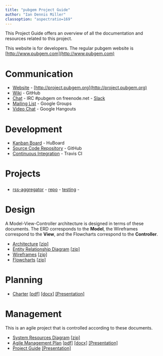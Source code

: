 ```yaml
---
title: "pubgem Project Guide"
author: "Ian Dennis Miller"
classoption: "aspectratio=169"
---
```


This Project Guide offers an overview of all the documentation and resources related to this project.

This website is for developers.  The regular pubgem website is [http://www.pubgem.com](http://www.pubgem.com)

# Communication

- [Website](http://project.pubgem.org) - [http://project.pubgem.org](http://project.pubgem.org)
- [Wiki](https://github.com/pubgem/project-guide/wiki) - GitHub
- [Chat](http://webchat.freenode.net/?channels=%23pubgem&uio=d4) - IRC #pubgem on freenode.net - [Slack](https://pubgem.slack.com)
- [Mailing List](https://groups.google.com/forum/#!forum/pubgem) - Google Groups
- [Video Chat](https://hangouts.google.com/call/vdmfia7cgjcbvcvn7qbtdzqlvye) - Google Hangouts

<!--
- [Create an Issue](unimplemented.html)
- [Team Calendar](unimplemented.html)
- [Project Blog](unimplemented.html)
-->

# Development

- [Kanban Board](https://huboard.com/pubgem) - HuBoard
- [Source Code Repository](https://github.com/pubgem) - GitHub
- [Continuous Integration](https://travis-ci.org/pubgem) - Travis CI

# Projects

- [rss-aggregator](https://huboard.com/pubgem/rss-aggregator) - [repo](https://github.com/pubgem/rss-aggregator) - [testing](https://travis-ci.org/pubgem/rss-aggregator) - <div style="display: inline-block; background: url('https://travis-ci.org/pubgem/rss-aggregator.png?branch=master'); height: 20px; width: 100px; background-repeat-x: no-repeat;"></div>

<!--
- [Code Reviews](unimplemented.html)
- [API Documentation](unimplemented.html)
-->

<!--
# Usage

Different sorts of users (personae) have different functional uses of the project.  There is a separate guide for each Persona that explains how to use the relevant functionality.

- [User Guide](usage/pubgem_User_Guide.html) [[pdf]](usage/pubgem_User_Guide.pdf) [[docx]](usage/pubgem_User_Guide.docx)
- [Admin Guide](usage/pubgem_Admin_Guide.html) [[pdf]](usage/pubgem_Admin_Guide.pdf) [[docx]](usage/pubgem_Admin_Guide.docx)
-->

<!--
# System Operation

Projects are integrated into the production environment for release to users. The release cycle describes the interaction between development and integration.  The following documents describe system operation tasks during the release cycle.

- [Installation](operation/pubgem_Installation.html) [[pdf]](operation/pubgem_Installation.pdf) [[docx]](operation/pubgem_Installation.docx)
- [Configuration Guide](operation/pubgem_Configuration_Guide.html) [[pdf]](operation/pubgem_Configuration_Guide.pdf) [[docx]](operation/pubgem_Configuration_Guide.docx)
- [Upgrading](operation/pubgem_Upgrading.html) [[pdf]](operation/pubgem_Upgrading.pdf) [[docx]](operation/pubgem_Upgrading.docx)
- [Validation Protocol](compliance/pubgem_Validation_Protocol.html) [[pdf]](compliance/pubgem_Validation_Protocol.pdf) [[docx]](compliance/pubgem_Validation_Protocol.docx)
-->

# Design

A Model-View-Controller architecture is designed in terms of these documents.  The ERD corresponds to the **Model**, the Wireframes correspond to the **View**, and the Flowcharts correspond to the **Controller**.

<!-- - [Design Document](design/pubgem_Design.html) [[pdf]](design/pubgem_Design.pdf) [[docx]](design/pubgem_Design.docx) [[Presentation]](design/pubgem_Design_Presentation.pdf)
-->

- [Architecture](design/pubgem_Architecture.pdf) [[zip]](design/pubgem_Architecture.zip)
- [Entity Relationship Diagram](design/pubgem_Entity_Relationship_Diagram.pdf) [[zip]](design/pubgem_Entity_Relationship_Diagram.zip)
- [Wireframes](design/pubgem_Wireframes.pdf) [[zip]](design/pubgem_Wireframes.zip)
- [Flowcharts](design/pubgem_Flowcharts.pdf) [[zip]](design/pubgem_Flowcharts.zip)
<!--
- [System Map](design/pubgem_System_Map.pdf) [[zip]](design/pubgem_System_Map.zip)
- [Process Map](design/pubgem_Process_Map.pdf) [[zip]](design/pubgem_Process_Map.zip)
- [Site Map](design/pubgem_Site_Map.pdf) [[zip]](design/pubgem_Site_Map.zip)
-->

<!--
# Specifications

Specifications are derived from design documentation. As with design, these specifications correspond to the Model-View-Controller architecture.

- [System Requirements](spec/pubgem_System_Requirements.html) [[pdf]](spec/pubgem_System_Requirements.pdf) [[docx]](spec/pubgem_System_Requirements.docx)
- [Customer Requirements](compliance/pubgem_Customer_Requirements.html) [[pdf]](compliance/pubgem_Customer_Requirements.pdf) [[docx]](compliance/pubgem_Customer_Requirements.docx)
- [Data Model Specification](spec/pubgem_Data_Model_Specification.html) [[pdf]](spec/pubgem_Data_Model_Specification.pdf) [[docx]](spec/pubgem_Data_Model_Specification.docx)
- [Functional Specification](spec/pubgem_Functional_Specification.html) [[pdf]](spec/pubgem_Functional_Specification.pdf) [[docx]](spec/pubgem_Functional_Specification.docx)
- [Technical Specification](spec/pubgem_Technical_Specification.html) [[pdf]](spec/pubgem_Technical_Specification.pdf) [[docx]](spec/pubgem_Technical_Specification.docx)
-->

<!--
# Compliance Records

When the project must comply with certain standards/criteria, there will be a number of compliance records that demonstrate compliance.  Further information is described in the [Agile Compliance](planning/Agile_Compliance.html) document.

- [Compliance Report](compliance/pubgem_Compliance_Report.html) [[pdf]](compliance/pubgem_Compliance_Report.pdf) [[docx]](compliance/pubgem_Compliance_Report.docx)
- [Tests Register](compliance/pubgem_Tests_Register.html) [[pdf]](compliance/pubgem_Tests_Register.pdf) [[docx]](compliance/pubgem_Tests_Register.docx)
- [Risks Register](compliance/pubgem_Risks_Register.html) [[pdf]](compliance/pubgem_Risks_Register.pdf) [[docx]](compliance/pubgem_Risks_Register.docx)
- [Hazards Register](compliance/pubgem_Hazards_Register.html) [[pdf]](compliance/pubgem_Hazards_Register.pdf) [[docx]](compliance/pubgem_Hazards_Register.docx)
- [Mitigations Register](compliance/pubgem_Mitigations_Register.html) [[pdf]](compliance/pubgem_Mitigations_Register.pdf) [[docx]](compliance/pubgem_Mitigations_Register.docx)
- [Security](compliance/pubgem_Security.html) [[pdf]](compliance/pubgem_Security.pdf) [[docx]](compliance/pubgem_Security.docx)
-->

# Planning

- [Charter](planning/pubgem_Charter.html) [[pdf]](planning/pubgem_Charter.pdf) [[docx]](planning/pubgem_Charter.docx) [[Presentation]](planning/pubgem_Charter_Presentation.pdf)
<!--
- [Budget]()
- [Organization View](planning/pubgem_Organization_View.pdf) [[zip]](planning/pubgem_Organization_View.zip)
- [Scope](planning/pubgem_Scope.html) [[pdf]](planning/pubgem_Scope.pdf) [[docx]](planning/pubgem_Scope.docx) [[Presentation]](planning/pubgem_Scope_Presentation.pdf)
- [Timeline](planning/pubgem_Timeline.pdf) [[zip]](planning/pubgem_Timeline.zip)
-->

# Management

This is an agile project that is controlled according to these documents.

<!--
- [Checklist](planning/pubgem_Checklist.pdf) [[docx]](planning/pubgem_Checklist.docx) [[zip]](planning/pubgem_Checklist.zip)
- [QMS Manual](planning/QMS_Manual.html) [[pdf]](planning/QMS_Manual.pdf) [[docx]](planning/QMS_Manual.docx)
-->
- [System Resources Diagram](planning/pubgem_Team_Resources_Diagram.pdf) [[zip]](planning/pubgem_Team_Resources_Diagram.zip)
- [Agile Management Plan](planning/Agile_Management_Plan.html) [[pdf]](planning/Agile_Management_Plan.pdf) [[docx]](planning/Agile_Management_Plan.docx) [[Presentation]](planning/Agile_Management_Plan_Presentation.pdf)
- [Project Guide](pubgem_Project_Guide.html) [[Presentation]](pubgem_Project_Guide_Presentation.pdf)
<!--
- [Complete Project Document](pubgem_Project.pdf) [[docx]](pubgem_Project.docx)
-->
